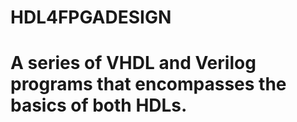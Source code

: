 # HDL4FPGADESIGN

# A series of VHDL and Verilog programs that encompasses the basics of both HDLs.
